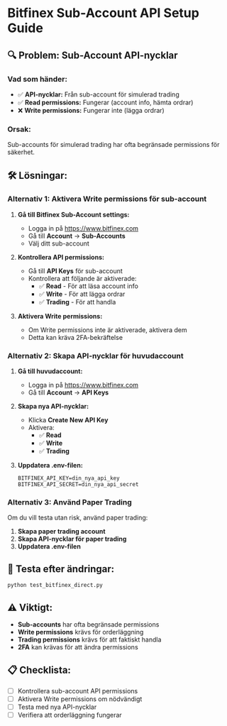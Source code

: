 # Bitfinex Sub-Account API Setup Guide

## 🔍 **Problem: Sub-Account API-nycklar**

### **Vad som händer:**
- ✅ **API-nycklar:** Från sub-account för simulerad trading
- ✅ **Read permissions:** Fungerar (account info, hämta ordrar)
- ❌ **Write permissions:** Fungerar inte (lägga ordrar)

### **Orsak:**
Sub-accounts för simulerad trading har ofta begränsade permissions för säkerhet.

## 🛠️ **Lösningar:**

### **Alternativ 1: Aktivera Write permissions för sub-account**

1. **Gå till Bitfinex Sub-Account settings:**
   - Logga in på https://www.bitfinex.com
   - Gå till **Account** → **Sub-Accounts**
   - Välj ditt sub-account

2. **Kontrollera API permissions:**
   - Gå till **API Keys** för sub-account
   - Kontrollera att följande är aktiverade:
     - ✅ **Read** - För att läsa account info
     - ✅ **Write** - För att lägga ordrar
     - ✅ **Trading** - För att handla

3. **Aktivera Write permissions:**
   - Om Write permissions inte är aktiverade, aktivera dem
   - Detta kan kräva 2FA-bekräftelse

### **Alternativ 2: Skapa API-nycklar för huvudaccount**

1. **Gå till huvudaccount:**
   - Logga in på https://www.bitfinex.com
   - Gå till **Account** → **API Keys**

2. **Skapa nya API-nycklar:**
   - Klicka **Create New API Key**
   - Aktivera:
     - ✅ **Read**
     - ✅ **Write**
     - ✅ **Trading**

3. **Uppdatera .env-filen:**
   ```env
   BITFINEX_API_KEY=din_nya_api_key
   BITFINEX_API_SECRET=din_nya_api_secret
   ```

### **Alternativ 3: Använd Paper Trading**

Om du vill testa utan risk, använd paper trading:

1. **Skapa paper trading account**
2. **Skapa API-nycklar för paper trading**
3. **Uppdatera .env-filen**

## 🔧 **Testa efter ändringar:**

```bash
python test_bitfinex_direct.py
```

## ⚠️ **Viktigt:**

- **Sub-accounts** har ofta begränsade permissions
- **Write permissions** krävs för orderläggning
- **Trading permissions** krävs för att faktiskt handla
- **2FA** kan krävas för att ändra permissions

## 📋 **Checklista:**

- [ ] Kontrollera sub-account API permissions
- [ ] Aktivera Write permissions om nödvändigt
- [ ] Testa med nya API-nycklar
- [ ] Verifiera att orderläggning fungerar
